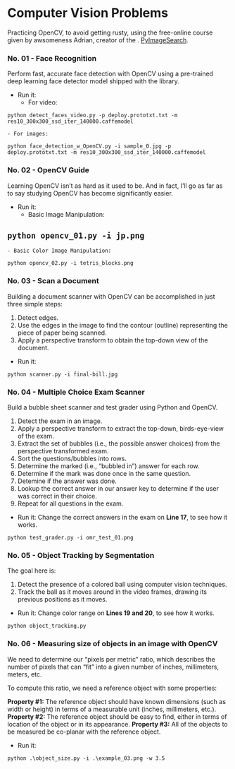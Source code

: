 # Computer Vision Problems

Practicing OpenCV, to avoid getting rusty, using the free-online course given by awsomeness Adrian, creator of the . [PyImageSearch](https://www.pyimagesearch.com).

### No. 01 -  Face Recognition
Perform fast, accurate face detection with OpenCV using a pre-trained deep learning face detector model shipped with the library.
- Run it:
    - For video:

`python detect_faces_video.py -p deploy.prototxt.txt -m res10_300x300_ssd_iter_140000.caffemodel`

    - For images:

`python face_detection_w_OpenCV.py -i sample_0.jpg -p deploy.prototxt.txt -m res10_300x300_ssd_iter_140000.caffemodel`

### No. 02 -  OpenCV Guide
Learning OpenCV isn’t as hard as it used to be. And in fact, I’ll go as far as to say studying OpenCV has become significantly easier.

- Run it:
    - Basic Image Manipulation:

`python opencv_01.py -i jp.png`
- 
    - Basic Color Image Manipulation:

`python opencv_02.py -i tetris_blocks.png`


### No. 03 -  Scan a Document
Building a document scanner with OpenCV can be accomplished in just three simple steps:
1. Detect edges.
2. Use the edges in the image to find the contour (outline) representing the piece of paper being scanned.
3. Apply a perspective transform to obtain the top-down view of the document.

- Run it:

`python scanner.py -i final-bill.jpg`

### No. 04 -  Multiple Choice Exam Scanner
Build a bubble sheet scanner and test grader using Python and OpenCV.
1. Detect the exam in an image.
2. Apply a perspective transform to extract the top-down, birds-eye-view of the exam.
3. Extract the set of bubbles (i.e., the possible answer choices) from the perspective transformed exam.
4. Sort the questions/bubbles into rows.
5. Determine the marked (i.e., “bubbled in”) answer for each row.
6. Determine if the mark was done once in the same question.
7. Detemine if the answer was done.
8. Lookup the correct answer in our answer key to determine if the user was correct in their choice.
9. Repeat for all questions in the exam.

- Run it:
    Change the correct answers in the exam on **Line 17**, to see how it works.

`python test_grader.py -i omr_test_01.png`

### No. 05 -  Object Tracking by Segmentation
The goal here is:
1. Detect the presence of a colored ball using computer vision techniques.
2. Track the ball as it moves around in the video frames, drawing its previous positions as it moves.

- Run it:
    Change color range on **Lines 19 and 20**, to see how it works.

`python object_tracking.py`

### No. 06 - Measuring size of objects in an image with OpenCV
We need to determine our “pixels per metric” ratio, which describes the number of pixels that can “fit” into a given number of inches, millimeters, meters, etc.

To compute this ratio, we need a reference object with some properties:

**Property #1:** The reference object should have known dimensions (such as width or height) in terms of a measurable unit (inches, millimeters, etc.).
**Property #2:** The reference object should be easy to find, either in terms of location of the object or in its appearance.
**Property #3:** All of the objects to be measured be co-planar with the reference object. 

- Run it:

`python .\object_size.py -i .\example_03.png -w 3.5`